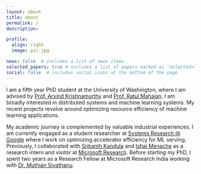 ```yaml
---
layout: about
title: about
permalink: /
description: 

profile:
  align: right
  image: pic.jpg

news: false  # includes a list of news items
selected_papers: true # includes a list of papers marked as "selected={true}"
social: false  # includes social icons at the bottom of the page
---
```


I am a fifth year PhD student at the University of Washington, where I am advised by [Prof. Arvind Krishnamurthy](http://www.cs.washington.edu/people/faculty/arvind) and [Prof. Ratul Mahajan](https://ratul.org). I am broadly interested in distributed systems and machine learning systems. My recent projects revolve around optimizing resource efficiency of machine learning applications. 

My academic journey is complemented by valuable industrial experiences. I am currently engaged as a student researcher at [Systems Research @ Google](https://techsysinfra.google/research/) where I work on optimizing accelerator efficiency for ML serving. Previously, I collaborated with [Srikanth Kandula](https://www.microsoft.com/en-us/research/people/srikanth/) and [Ishai Menache](https://www.microsoft.com/en-us/research/people/ishai/) as a research intern and visitor at [Microsoft Research](https://www.microsoft.com/en-us/research/). Before starting my PhD, I spent two years as a Research Fellow at Microsoft Research India working with [Dr. Muthian Sivathanu](https://www.microsoft.com/en-us/research/people/muthian/). 
